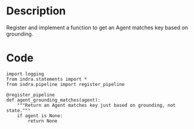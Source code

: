 # Description
Register and implement a function to get an Agent matches key based on grounding.

# Code
```
import logging
from indra.statements import *
from indra.pipeline import register_pipeline

@register_pipeline
def agent_grounding_matches(agent):
    """Return an Agent matches key just based on grounding, not state."""
    if agent is None:
        return None

```
